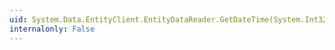 ```yaml
---
uid: System.Data.EntityClient.EntityDataReader.GetDateTime(System.Int32)
internalonly: False
---
```


